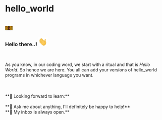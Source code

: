 # hello_world

<br>
<img align="center" alt="Parampara Pratishtha Anushasan" width="24px" src="https://github.com/Sh0urjya/hello_world/blob/main/main.png" />
<br>
<h3> Hello there..! <img src="https://github.com/Sh0urjya/hello_world/blob/main/Hi.gif" width="29px"> </h3>
<br>
<p> As you know, in our coding word, we start with a ritual and that is <i>Hello World</i>. So hence we are here. You all can add your versions of hello_world programs in whichever language you want.
<br><br><br><br>
**🌱 Looking forward to learn:** <br>
<br>
**💬 Ask me about anything, I'll definitely be happy to help!** <br>
**💬 My inbox is always open.**
<br>

